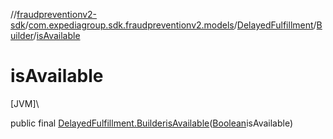 //[fraudpreventionv2-sdk](../../../../index.md)/[com.expediagroup.sdk.fraudpreventionv2.models](../../index.md)/[DelayedFulfillment](../index.md)/[Builder](index.md)/[isAvailable](is-available.md)

# isAvailable

[JVM]\

public final [DelayedFulfillment.Builder](index.md)[isAvailable](is-available.md)([Boolean](https://docs.oracle.com/javase/8/docs/api/java/lang/Boolean.html)isAvailable)
